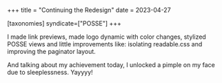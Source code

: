 +++
title = "Continuing the Redesign"
date = 2023-04-27

[taxonomies]
syndicate=["POSSE"]
+++

I made link previews, made logo dynamic with color changes, stylized POSSE views and little improvements like: isolating readable.css and improving the paginator layout. 

And talking about my achievement today, I unlocked a pimple on my face due to sleeplessness. Yayyyy!
